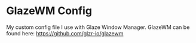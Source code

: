 # GlazeWM Config

My custom config file I use with Glaze Window Manager. GlazeWM can be found here: https://github.com/glzr-io/glazewm
